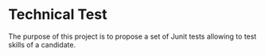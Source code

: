# Technical Test

The purpose of this project is to propose a set of Junit tests allowing to test skills of a candidate.

